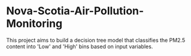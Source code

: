 # Nova-Scotia-Air-Pollution-Monitoring
This project aims to build a decision tree model that classifies the PM2.5 content into 'Low' and 'High' bins based on input variables. 
